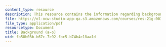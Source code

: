 ```yaml
---
content_type: resource
description: This resource contains the information regarding background (a-o).
file: https://ol-ocw-studio-app-qa.s3.amazonaws.com/courses/res-21g-003-learning-chinese-a-foundation-course-in-mandarin-spring-2011/fb58b03bb67c7c92fbc5b74b4c18aa1d_MITRES_21G_003S11_bgd.pdf
file_type: application/pdf
resourcetype: Document
title: Background (a-o)
uid: fb58b03b-b67c-7c92-fbc5-b74b4c18aa1d
---
```

